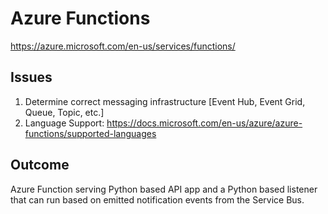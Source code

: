 # Azure Functions
https://azure.microsoft.com/en-us/services/functions/

## Issues
1. Determine correct messaging infrastructure [Event Hub, Event Grid, Queue, Topic, etc.]
2. Language Support: https://docs.microsoft.com/en-us/azure/azure-functions/supported-languages

## Outcome
Azure Function serving Python based API app and a Python based listener that can run based on emitted notification events from the Service Bus.